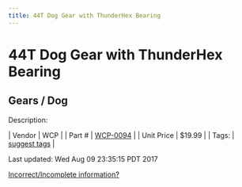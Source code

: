 ```yaml
---
title: 44T Dog Gear with ThunderHex Bearing
---
```


# 44T Dog Gear with ThunderHex Bearing
## Gears / Dog
Description: 	 

| Vendor | WCP | 
| Part # | [WCP-0094](http://www.wcproducts.net/WCP-0094) | 
| Unit Price | $19.99 | 
| Tags: | [suggest tags](https://docs.google.com/forms/d/e/1FAIpQLSeWyY8v3RgOty-MyWmh9U0iivNYN_molChYyS-0U-o-kOAv_g/viewform) | 

Last updated: Wed Aug 09 23:35:15 PDT 2017

 [Incorrect/Incomplete information?](https://docs.google.com/forms/d/e/1FAIpQLSeWyY8v3RgOty-MyWmh9U0iivNYN_molChYyS-0U-o-kOAv_g/viewform)